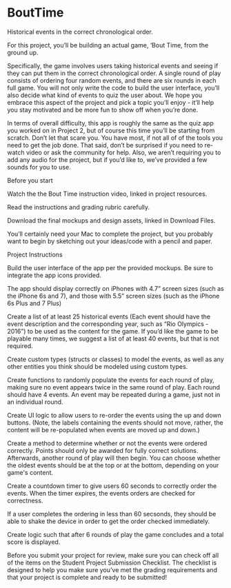 # BoutTime
Historical events in the correct chronological order.


For this project, you’ll be building an actual game, ‘Bout Time, from the ground up.

Specifically, the game involves users taking historical events and seeing if they can put them in the correct chronological order. A single round of play consists of ordering four random events, and there are six rounds in each full game. You will not only write the code to build the user interface, you’ll also decide what kind of events to quiz the user about. We hope you embrace this aspect of the project and pick a topic you’ll enjoy - it’ll help you stay motivated and be more fun to show off when you’re done.

In terms of overall difficulty, this app is roughly the same as the quiz app you worked on in Project 2, but of course this time you’ll be starting from scratch. Don’t let that scare you. You have most, if not all of of the tools you need to get the job done. That said, don’t be surprised if you need to re-watch video or ask the community for help. Also, we aren’t requiring you to add any audio for the project, but if you’d like to, we’ve provided a few sounds for you to use.




Before you start

Watch the the Bout Time instruction video, linked in project resources.

Read the instructions and grading rubric carefully.

Download the final mockups and design assets, linked in Download Files.

You’ll certainly need your Mac to complete the project, but you probably want to begin by sketching out your ideas/code with a pencil and paper.




Project Instructions

Build the user interface of the app per the provided mockups. Be sure to integrate the app icons provided.

The app should display correctly on iPhones with 4.7” screen sizes (such as the iPhone 6s and 7), and those with 5.5” screen sizes (such as the iPhone 6s Plus and 7 Plus)

Create a list of at least 25 historical events (Each event should have the event description and the corresponding year, such as “Rio Olympics - 2016”) to be used as the content for the game. If you’d like the game to be playable many times, we suggest a list of at least 40 events, but that is not required.

Create custom types (structs or classes) to model the events, as well as any other entities you think should be modeled using custom types.

Create functions to randomly populate the events for each round of play, making sure no event appears twice in the same round of play. Each round should have 4 events. An event may be repeated during a game, just not in an individual round.

Create UI logic to allow users to re-order the events using the up and down buttons. (Note, the labels containing the events should not move, rather, the content will be re-populated when events are moved up and down.)

Create a method to determine whether or not the events were ordered correctly. Points should only be awarded for fully correct solutions. Afterwards, another round of play will then begin. You can choose whether the oldest events should be at the top or at the bottom, depending on your game's content.

Create a countdown timer to give users 60 seconds to correctly order the events. When the timer expires, the events orders are checked for correctness.

If a user completes the ordering in less than 60 secsonds, they should be able to shake the device in order to get the order checked immediately.

Create logic such that after 6 rounds of play the game concludes and a total score is displayed.

Before you submit your project for review, make sure you can check off all of the items on the Student Project Submission Checklist. The checklist is designed to help you make sure you’ve met the grading requirements and that your project is complete and ready to be submitted!
